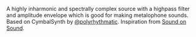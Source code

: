 A highly inharmonic and spectrally complex source with a highpass filter and amplitude envelope which is good for making metalophone sounds. Based on CymbalSynth by [@polyrhythmatic](https://github.com/polyrhythmatic). Inspiration from [Sound on Sound](http://www.soundonsound.com/sos/jul02/articles/synthsecrets0702.asp).